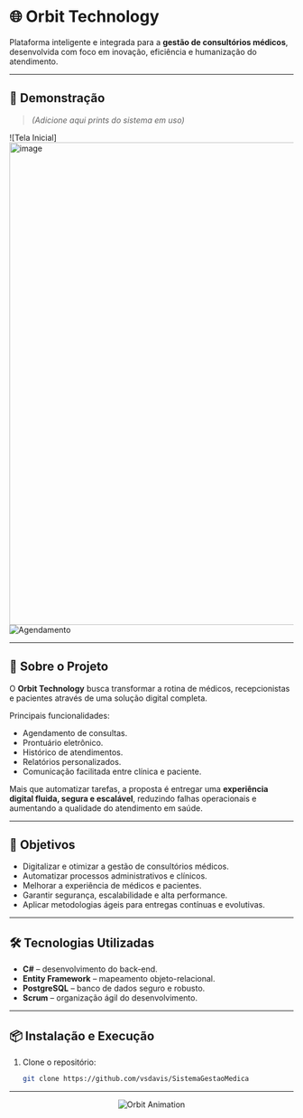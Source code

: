 # 🌐 Orbit Technology

Plataforma inteligente e integrada para a **gestão de consultórios médicos**, desenvolvida com foco em inovação, eficiência e humanização do atendimento.

---

## 📸 Demonstração
> *(Adicione aqui prints do sistema em uso)*  

![Tela Inicial]<img width="1600" height="855" alt="image" src="https://github.com/user-attachments/assets/a1194346-c3f2-4cf7-b77a-b9c63e83f2ae" />
![Agendamento](./images/agendamento.png)  

---

## 🚀 Sobre o Projeto
O **Orbit Technology** busca transformar a rotina de médicos, recepcionistas e pacientes através de uma solução digital completa.  

Principais funcionalidades:  
- Agendamento de consultas.  
- Prontuário eletrônico.  
- Histórico de atendimentos.  
- Relatórios personalizados.  
- Comunicação facilitada entre clínica e paciente.  

Mais que automatizar tarefas, a proposta é entregar uma **experiência digital fluida, segura e escalável**, reduzindo falhas operacionais e aumentando a qualidade do atendimento em saúde.

---

## 🎯 Objetivos
- Digitalizar e otimizar a gestão de consultórios médicos.  
- Automatizar processos administrativos e clínicos.  
- Melhorar a experiência de médicos e pacientes.  
- Garantir segurança, escalabilidade e alta performance.  
- Aplicar metodologias ágeis para entregas contínuas e evolutivas.  

---

## 🛠️ Tecnologias Utilizadas
- **C#** – desenvolvimento do back-end.  
- **Entity Framework** – mapeamento objeto-relacional.  
- **PostgreSQL** – banco de dados seguro e robusto.  
- **Scrum** – organização ágil do desenvolvimento.  

---

## 📦 Instalação e Execução

1. Clone o repositório:
   ```bash
   git clone https://github.com/vsdavis/SistemaGestaoMedica

---

<p align="center">
  <img src="https://readme-typing-svg.herokuapp.com?font=Orbitron&size=25&duration=4000&color=00BFFF&center=true&vCenter=true&width=600&lines=Obrigado+por+visitar+o+Orbit+Technology!;Inovação+e+tecnologia+na+gestão+médica;Feito+com+❤+pela+Equipe+Orbit" alt="Orbit Animation">
</p>


